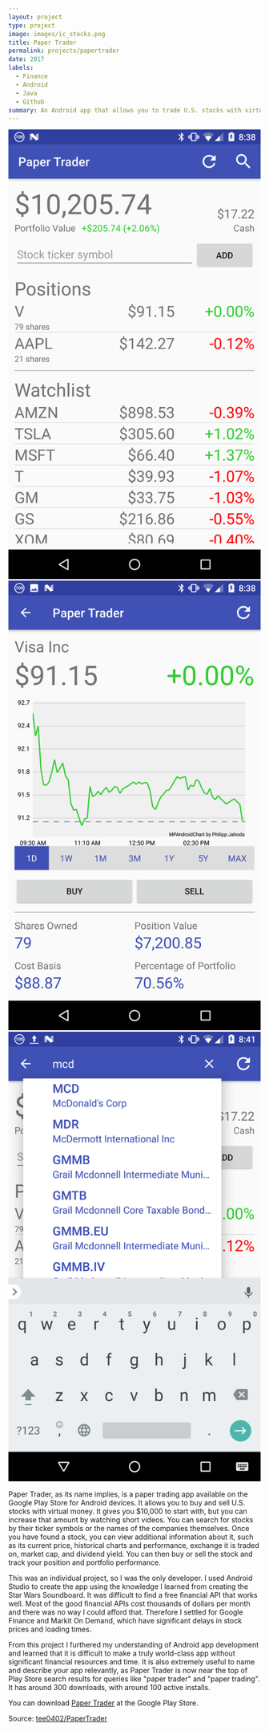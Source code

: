 ```yaml
---
layout: project
type: project
image: images/ic_stocks.png
title: Paper Trader
permalink: projects/papertrader
date: 2017
labels:
  - Finance
  - Android
  - Java
  - Github
summary: An Android app that allows you to trade U.S. stocks with virtual money.
---
```


<div class="ui small rounded images">
  <img class="ui image" src="../images/papertrader_screenshot_1.png">
  <img class="ui image" src="../images/papertrader_screenshot_2.png">
  <img class="ui image" src="../images/papertrader_screenshot_3.png">
</div>

Paper Trader, as its name implies, is a paper trading app available on the Google Play Store for Android devices. It allows you to buy and sell U.S. stocks with virtual money. It gives you $10,000 to start with, but you can increase that amount by watching short videos. You can search for stocks by their ticker symbols or the names of the companies themselves. Once you have found a stock, you can view additional information about it, such as its current price, historical charts and performance, exchange it is traded on, market cap, and dividend yield. You can then buy or sell the stock and track your position and portfolio performance.

This was an individual project, so I was the only developer. I used Android Studio to create the app using the knowledge I learned from creating the Star Wars Soundboard. It was difficult to find a free financial API that works well. Most of the good financial APIs cost thousands of dollars per month and there was no way I could afford that. Therefore I settled for Google Finance and Markit On Demand, which have significant delays in stock prices and loading times.

From this project I furthered my understanding of Android app development and learned that it is difficult to make a truly world-class app without significant financial resources and time. It is also extremely useful to name and describe your app relevantly, as Paper Trader is now near the top of Play Store search results for queries like "paper trader" and "paper trading". It has around 300 downloads, with around 100 active installs.

You can download <a href="https://play.google.com/store/apps/details?id=kesira.papertrader">Paper Trader</a> at the Google Play Store.

Source: <a href="https://github.com/tee0402/PaperTrader"><i class="large github icon "></i>tee0402/PaperTrader</a>


